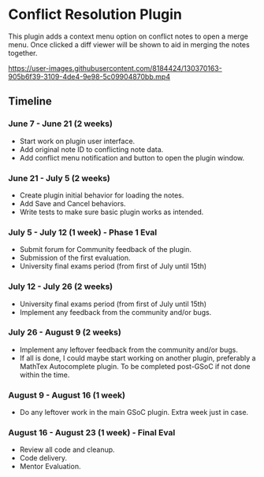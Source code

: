 # Conflict Resolution Plugin
This plugin adds a context menu option on conflict notes to open a merge menu. Once clicked a diff viewer will be shown to aid in merging the notes together.

https://user-images.githubusercontent.com/8184424/130370163-905b6f39-3109-4de4-9e98-5c09904870bb.mp4


## Timeline
### June 7 - June 21 (2 weeks)
- Start work on plugin user interface.
- Add original note ID to conflicting note data.
- Add conflict menu notification and button to open the plugin window.

### June 21 - July 5 (2 weeks)
- Create plugin initial behavior for loading the notes.
- Add Save and Cancel behaviors.
- Write tests to make sure basic plugin works as intended.

### July 5 - July 12 (1 week) - Phase 1 Eval
- Submit forum for Community feedback of the plugin.
- Submission of the first evaluation.
- University final exams period (from first of July until 15th)

### July 12 - July 26 (2 weeks)
- University final exams period (from first of July until 15th)
- Implement any feedback from the community and/or bugs.

### July 26 - August 9 (2 weeks)
- Implement any leftover feedback from the community and/or bugs.
- If all is done, I could maybe start working on another plugin, preferably a MathTex Autocomplete plugin. To be completed post-GSoC if not done within the time.

### August 9 - August 16 (1 week)
- Do any leftover work in the main GSoC plugin. Extra week just in case.

### August 16 - August 23 (1 week) - Final Eval
- Review all code and cleanup.
- Code delivery.
- Mentor Evaluation.
